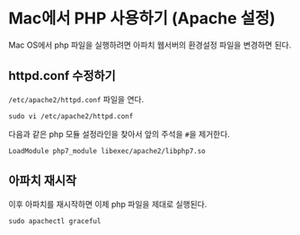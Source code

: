 # Mac에서 PHP 사용하기 (Apache 설정)

Mac OS에서 php 파일을 실행하려면 아파치 웹서버의 환경설정 파일을 변경하면 된다. 


## httpd.conf 수정하기

`/etc/apache2/httpd.conf` 파일을 연다.

```
sudo vi /etc/apache2/httpd.conf
```

다음과 같은 php 모듈 설정라인을 찾아서 앞의 주석을 `#`을 제거한다.

```
LoadModule php7_module libexec/apache2/libphp7.so
```

## 아파치 재시작

이후 아파치를 재시작하면 이제 php 파일을 제대로 실행된다.

```
sudo apachectl graceful
```
